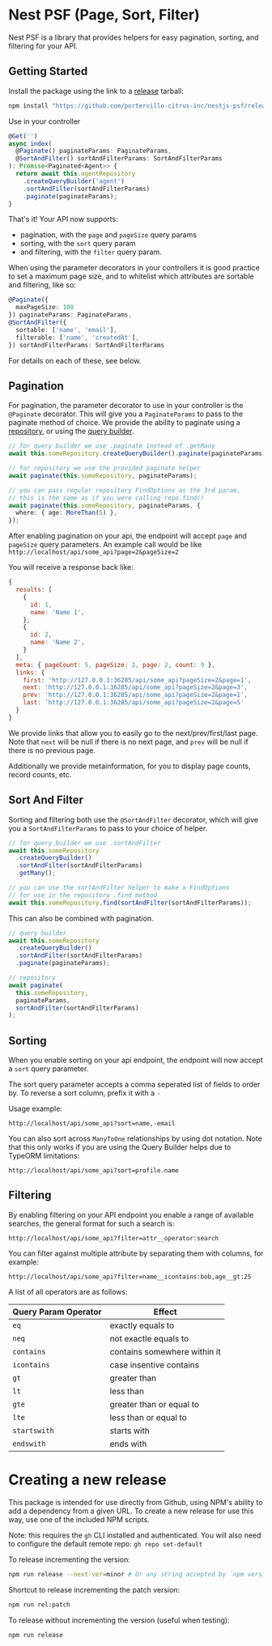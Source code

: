 # Nest PSF (Page, Sort, Filter)

Nest PSF is a library that provides helpers for easy pagination, sorting, and filtering for your API.

## Getting Started

Install the package using the link to a [release] tarball:

```bash
npm install "https://github.com/porterville-citrus-inc/nestjs-psf/releases/download/v1.1.4/nestjs-psf-1.1.4.tgz"
```

Use in your controller

```typescript
@Get('')
async index(
  @Paginate() paginateParams: PaginateParams,
  @SortAndFilter() sortAndFilterParams: SortAndFilterParams
): Promise<Paginated<Agent>> {
  return await this.agentRepository
    .createQueryBuilder('agent')
    .sortAndFilter(sortAndFilterParams)
    .paginate(paginateParams);
}
```

That's it! Your API now supports:

- pagination, with the `page` and `pageSize` query params
- sorting, with the `sort` query param
- and filtering, with the `filter` query param.

When using the parameter decorators in your controllers it is good practice to set a maximum page size, and to whitelist which attributes are sortable and filtering, like so:

```typescript
@Paginate({
  maxPageSize: 100
}) paginateParams: PaginateParams,
@SortAndFilter({
  sortable: ['name', 'email'],
  filterable: ['name', 'createdAt'],
}) sortAndFilterParams: SortAndFilterParams
```

For details on each of these, see below.

[release]: https://github.com/porterville-citrus-inc/nestjs-psf/releases

## Pagination

For pagination, the parameter decorator to use in your controller is the `@Paginate` decorator. This will give you a `PaginateParams` to pass to the paginate method of choice. We provide the ability to paginate using a [repository](https://typeorm.io/#/working-with-repository), or using the [query builder](https://typeorm.io/#/select-query-builder/what-is-querybuilder).

```typescript
// for query builder we use .paginate instead of .getMany
await this.someRepository.createQueryBuilder().paginate(paginateParams);

// for repository we use the provided paginate helper
await paginate(this.someRepository, paginateParams);

// you can pass regular repository FindOptions as the 3rd param,
// this is the same as if you were calling repo.find()
await paginate(this.someRepository, paginateParams, {
  where: { age: MoreThan(5) },
});
```

After enabling pagination on your api, the endpoint will accept `page` and
`pageSize` query parameters. An example call would be like
`http://localhost/api/some_api?page=2&pageSize=2`

You will receive a response back like:

```js
{
  results: [
    {
      id: 1,
      name: 'Name 1',
    },
    {
      id: 2,
      name: 'Name 2',
    }
  ],
  meta: { pageCount: 5, pageSize: 2, page: 2, count: 9 },
  links: {
    first: 'http://127.0.0.1:36285/api/some_api?pageSize=2&page=1',
    next: 'http://127.0.0.1:36285/api/some_api?pageSize=2&page=3',
    prev: 'http://127.0.0.1:36285/api/some_api?pageSize=2&page=1',
    last: 'http://127.0.0.1:36285/api/some_api?pageSize=2&page=5'
  }
}
```

We provide links that allow you to easily go to the next/prev/first/last page. Note that `next` will be null if there is no next page, and `prev` will be null if there is no previous page.

Additionally we provide metainformation, for you to display page counts, record counts, etc.

## Sort And Filter

Sorting and filtering both use the `@SortAndFilter` decorator, which will give you a `SortAndFilterParams` to pass to your choice of helper.

```typescript
// for query builder we use .sortAndFilter
await this.someRepository
  .createQueryBuilder()
  .sortAndFilter(sortAndFilterParams)
  .getMany();

// you can use the sortAndFilter helper to make a FindOptions
// for use in the repository .find method
await this.someRepository.find(sortAndFilter(sortAndFilterParams));
```

This can also be combined with pagination.

```typescript
// query builder
await this.someRepository
  .createQueryBuilder()
  .sortAndFilter(sortAndFilterParams)
  .paginate(paginateParams);

// repository
await paginate(
  this.someRepository,
  paginateParams,
  sortAndFilter(sortAndFilterParams)
);
```

## Sorting

When you enable sorting on your api endpoint, the endpoint will now accept a `sort` query parameter.

The sort query parameter accepts a comma seperated list of fields to order by. To reverse a sort column, prefix it with a `-`

Usage example:

`http://localhost/api/some_api?sort=name,-email`

You can also sort across `ManyToOne` relationships by using dot notation. Note
that this only works if you are using the Query Builder helps due to TypeORM
limitations:

`http://localhost/api/some_api?sort=profile.name`

## Filtering

By enabling filtering on your API endpoint you enable a range of available searches, the general format for such a search is:

`http://localhost/api/some_api?filter=attr__operator:search`

You can filter against multiple attribute by separating them with columns, for example:

`http://localhost/api/some_api?filter=name__icontains:bob,age__gt:25`

A list of all operators are as follows:

| Query Param Operator | Effect                       |
| -------------------- | ---------------------------- |
| `eq`                 | exactly equals to            |
| `neq`                | not exactle equals to        |
| `contains`           | contains somewhere within it |
| `icontains`          | case insentive contains      |
| `gt`                 | greater than                 |
| `lt`                 | less than                    |
| `gte`                | greater than or equal to     |
| `lte`                | less than or equal to        |
| `startswith`         | starts with                  |
| `endswith`           | ends with                    |

# Creating a new release

This package is intended for use directly from Github, using NPM's ability to
add a dependency from a given URL. To create a new release for use this way, use
one of the included NPM scripts.

Note: this requires the `gh` CLI installed and authenticated. You will also need
to configure the default remote repo: `gh repo set-default`

To release incrementing the version:

```sh
npm run release --next-ver=minor # Or any string accepted by `npm version`.
```

Shortcut to release incrementing the patch version:

```sh
npm run rel:patch
```

To release without incrementing the version (useful when testing):

```sh
npm run release
```

